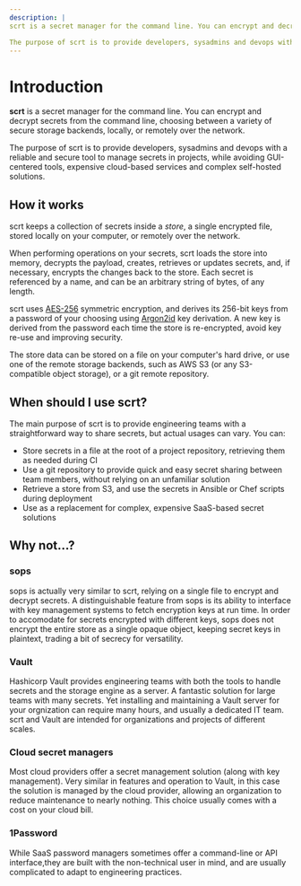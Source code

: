 ```yaml
---
description: |
scrt is a secret manager for the command line. You can encrypt and decrypt secrets from the command line, choosing between a variety of secure storage backends, locally, or remotely over the network.

The purpose of scrt is to provide developers, sysadmins and devops with a reliable and secure tool to manage secrets in projects, while avoiding GUI-centered tools, expensive cloud-based services and complex self-hosted solutions.
---
```


# Introduction

**scrt** is a secret manager for the command line. You can encrypt and decrypt secrets from the command line, choosing between a variety of secure storage backends, locally, or remotely over the network.

The purpose of scrt is to provide developers, sysadmins and devops with a reliable and secure tool to manage secrets in projects, while avoiding GUI-centered tools, expensive cloud-based services and complex self-hosted solutions.

## How it works

scrt keeps a collection of secrets inside a _store_, a single encrypted file, stored locally on your computer, or remotely over the network.

When performing operations on your secrets, scrt loads the store into memory, decrypts the payload, creates, retrieves or updates secrets, and, if necessary, encrypts the changes back to the store. Each secret is referenced by a name, and can be an arbitrary string of bytes, of any length.

scrt uses [AES-256](https://en.wikipedia.org/wiki/Advanced_Encryption_Standard) symmetric encryption, and derives its 256-bit keys from a password of your choosing using [Argon2id](https://en.wikipedia.org/wiki/Argon2) key derivation. A new key is derived from the password each time the store is re-encrypted, avoid key re-use and improving security.

The store data can be stored on a file on your computer's hard drive, or use one of the remote storage backends, such as AWS S3 (or any S3-compatible object storage), or a git remote repository.

## When should I use scrt?

The main purpose of scrt is to provide engineering teams with a straightforward way to share secrets, but actual usages can vary. You can:

- Store secrets in a file at the root of a project repository, retrieving them as needed during CI
- Use a git repository to provide quick and easy secret sharing between team members, without relying on an unfamiliar solution
- Retrieve a store from S3, and use the secrets in Ansible or Chef scripts during deployment
- Use as a replacement for complex, expensive SaaS-based secret solutions

## Why not&hellip;?

### sops

sops is actually very similar to scrt, relying on a single file to encrypt and decrypt secrets. A distinguishable feature from sops is its ability to interface with key management systems to fetch encryption keys at run time. In order to accomodate for secrets encrypted with different keys, sops does not encrypt the entire store as a single opaque object, keeping secret keys in plaintext, trading a bit of secrecy for versatility.

### Vault

Hashicorp Vault provides engineering teams with both the tools to handle secrets and the storage engine as a server. A fantastic solution for large teams with many secrets. Yet installing and maintaining a Vault server for your orgnization can require many hours, and usually a dedicated IT team. scrt and Vault are intended for organizations and projects of different scales.

### Cloud secret managers

Most cloud providers offer a secret management solution (along with key management). Very similar in features and operation to Vault, in this case the solution is managed by the cloud provider, allowing an organization to reduce maintenance to nearly nothing. This choice usually comes with a cost on your cloud bill.

### 1Password

While SaaS password managers sometimes offer a command-line or API interface,they are built with the non-technical user in mind, and are usually complicated to adapt to engineering practices.
